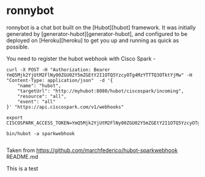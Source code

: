 # ronnybot

ronnybot is a chat bot built on the [Hubot][hubot] framework. It was
initially generated by [generator-hubot][generator-hubot], and configured to be
deployed on [Heroku][heroku] to get you up and running as quick as possible.

    
You need to register the hubot webhook with Cisco Spark -

~~~
curl -X POST -H "Authorization: Bearer YmQ5Mjk2YjUtM2FlNy00ZGU02Y5mZGEtY2I1OTQ5YzcyOTg4MzYTTTQ3OTktYjMw" -H "Content-Type: application/json"  -d '{
    "name": "hubot",
    "targetUrl": "http://myhubot:8080/hubot/ciscospark/incoming",
    "resource": "all",
    "event": "all"
}' "https://api.ciscospark.com/v1/webhooks"

export CISCOSPARK_ACCESS_TOKEN=YmQ5Mjk2YjUtM2FlNy00ZGU02Y5mZGEtY2I1OTQ5YzcyOTg4MzYTTTQ3OTktYjMw

bin/hubot -a sparkwebhook
    
~~~
Taken from https://github.com/marchfederico/hubot-sparkwebhook README.md


This is a test
